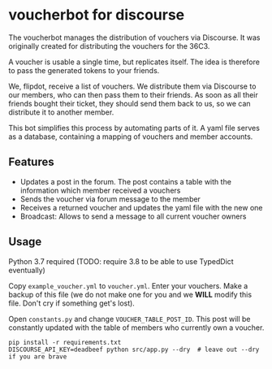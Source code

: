# voucherbot for discourse

The voucherbot manages the distribution of vouchers via Discourse. It was originally created for distributing the
vouchers for the 36C3.

A voucher is usable a single time, but replicates itself. The idea is therefore to pass the generated tokens to your
friends.

We, flipdot, receive a list of vouchers. We distribute them via Discourse to our members, who can then pass them
to their friends. As soon as all their friends bought their ticket, they should send them back to us, so we can
distribute it to another member.

This bot simplifies this process by automating parts of it. A yaml file serves as a database, containing a mapping
of vouchers and member accounts. 

## Features

- Updates a post in the forum. The post contains a table with the information which member received a vouchers
- Sends the voucher via forum message to the member
- Receives a returned voucher and updates the yaml file with the new one
- Broadcast: Allows to send a message to all current voucher owners

## Usage

Python 3.7 required (TODO: require 3.8 to be able to use TypedDict eventually)

Copy `example_voucher.yml` to `voucher.yml`. Enter your vouchers. Make a backup of this file (we do not make one for
you and we **WILL** modify this file. Don't cry if something get's lost).

Open `constants.py` and change `VOUCHER_TABLE_POST_ID`. This post will be constantly updated with the table of members
who currently own a voucher.

    pip install -r requirements.txt
    DISCOURSE_API_KEY=deadbeef python src/app.py --dry  # leave out --dry if you are brave